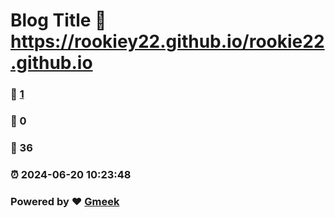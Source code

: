 # Blog Title :link: https://rookiey22.github.io/rookie22.github.io 
### :page_facing_up: [1](https://rookiey22.github.io/rookie22.github.io/tag.html) 
### :speech_balloon: 0 
### :hibiscus: 36 
### :alarm_clock: 2024-06-20 10:23:48 
### Powered by :heart: [Gmeek](https://github.com/Meekdai/Gmeek)
